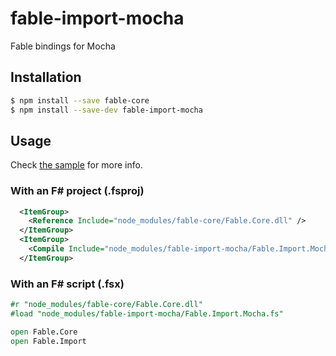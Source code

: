 # fable-import-mocha

Fable bindings for Mocha

## Installation

```sh
$ npm install --save fable-core
$ npm install --save-dev fable-import-mocha
```

## Usage

Check [the sample](http://fable-compiler.github.io/samples/mocha/) for more info.

### With an F# project (.fsproj)

```xml
  <ItemGroup>
    <Reference Include="node_modules/fable-core/Fable.Core.dll" />
  </ItemGroup>
  <ItemGroup>
    <Compile Include="node_modules/fable-import-mocha/Fable.Import.Mocha.fs" />
  </ItemGroup>
```

### With an F# script (.fsx)

```fsharp
#r "node_modules/fable-core/Fable.Core.dll"
#load "node_modules/fable-import-mocha/Fable.Import.Mocha.fs"

open Fable.Core
open Fable.Import
```
